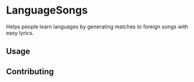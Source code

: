 # LanguageSongs

Helps people learn languages by generating matches to foreign songs with easy lyrics.

## Usage


## Contributing

